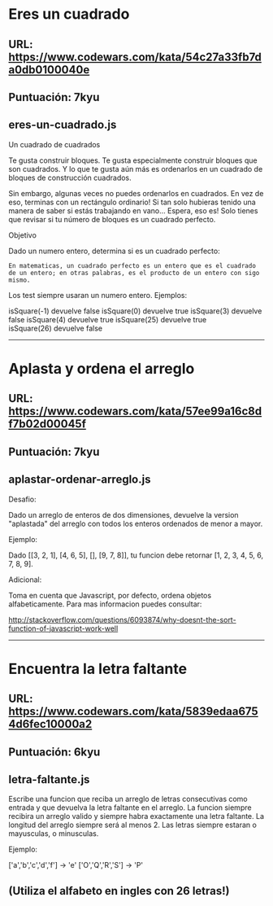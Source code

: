 # Eres un cuadrado

## URL: https://www.codewars.com/kata/54c27a33fb7da0db0100040e

## Puntuación: 7kyu

## eres-un-cuadrado.js

Un cuadrado de cuadrados

Te gusta construir bloques. Te gusta especialmente construir bloques que son cuadrados. Y lo que te gusta aún más es ordenarlos en un cuadrado de bloques de construcción cuadrados.

Sin embargo, algunas veces no puedes ordenarlos en cuadrados. En vez de eso, terminas con un rectángulo ordinario! Si tan solo hubieras tenido una manera de saber si estás trabajando en vano... Espera, eso es! Solo tienes que revisar si tu número de bloques es un cuadrado perfecto.

Objetivo

Dado un numero entero, determina si es un cuadrado perfecto:

    En matematicas, un cuadrado perfecto es un entero que es el cuadrado de un entero; en otras palabras, es el producto de un entero con sigo mismo. 

Los test siempre usaran un numero entero. Ejemplos:


isSquare(-1) devuelve  false
isSquare(0) devuelve   true
isSquare(3) devuelve   false
isSquare(4) devuelve   true
isSquare(25) devuelve  true  
isSquare(26) devuelve  false

---


# Aplasta y ordena el arreglo

## URL: https://www.codewars.com/kata/57ee99a16c8df7b02d00045f

## Puntuación: 7kyu

## aplastar-ordenar-arreglo.js

Desafio:

Dado un arreglo de enteros de dos dimensiones, devuelve la version "aplastada" del arreglo con todos los enteros ordenados de menor a mayor.

Ejemplo:

Dado [[3, 2, 1], [4, 6, 5], [], [9, 7, 8]], tu funcion debe retornar [1, 2, 3, 4, 5, 6, 7, 8, 9].

Adicional:

Toma en cuenta que Javascript, por defecto, ordena objetos alfabeticamente. Para mas informacion puedes consultar:

http://stackoverflow.com/questions/6093874/why-doesnt-the-sort-function-of-javascript-work-well


---


# Encuentra la letra faltante

## URL: https://www.codewars.com/kata/5839edaa6754d6fec10000a2

## Puntuación: 6kyu

## letra-faltante.js

Escribe una funcion que reciba un arreglo de letras consecutivas como entrada y que devuelva la letra faltante en el arreglo. La funcion siempre recibira un arreglo valido y siempre habra exactamente una letra faltante. La longitud del arreglo siempre será al menos 2. Las letras siempre estaran o mayusculas, o minusculas.

Ejemplo:

['a','b','c','d','f'] -> 'e'
['O','Q','R','S'] -> 'P'

(Utiliza el alfabeto en ingles con 26 letras!)
---